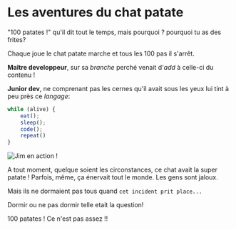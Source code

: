 # Les aventures du chat patate


"100 patates !" qu'il dit tout le temps, mais pourquoi ? pourquoi tu as des frites?

Chaque joue le chat patate marche et tous les 100 pas il s'arrêt.

**Maître developpeur**, sur sa _branche_ perché venait d'_add_ à celle-ci du contenu !

**Junior dev**, ne comprenant pas les cernes qu'il avait sous les yeux lui tint à peu près ce _langage_:

```javascript
while (alive) {
    eat();
    sleep();
    code();
    repeat()
}
```
![Jim en action !](https://media.giphy.com/media/fQZX2aoRC1Tqw/source.gif)

A tout moment, quelque soient les circonstances, ce chat avait la super patate ! Parfois, même, ça énervait tout le monde. Les gens sont jaloux.

Mais ils ne dormaient pas tous quand `cet incident prit place...`

Dormir ou ne pas dormir telle etait la question!

100 patates ! 
 Ce n'est pas assez !!
